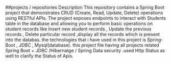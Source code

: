 
##projects  / repositories Description 
This repository contains a Spring Boot project that demonstrates CRUD (Create, Read, Update, Delete) operations using RESTful APIs. The project exposes endpoints to interact with Students table in the database and allowing you to perform basic operations on student records like Insert new student records , Update the previous records , Delete particular record ,display all the records which is present into the databas. the technologies that i have used in this project is Spring-Boot , JDBC , Mysql(database). this project file having all projects related Spring Boot + JDBC /Hibernatge / Spring Data security .used Http Status as well to clarify the Status of Apis.

